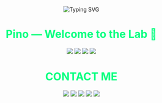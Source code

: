 <!-- PROFILE README — Hacker Terminal Theme -->

<p align="center">
  <img src="https://readme-typing-svg.demolab.com?font=JetBrains+Mono&weight=800&size=28&pause=800&color=00FF7F&center=true&vCenter=true&width=800&lines=%24+whoami+%E2%86%92+Pino;Cybersecurity+%7C+Malware+Simulation;Ops+Console+Active...;Hack.+Learn.+Defend." alt="Typing SVG" />
</p>

<h1 align="center" style="color:#00ff7f;">Pino — Welcome to the Lab 🧪</h1>

<p align="center">
  <img src="https://img.shields.io/badge/Focus-Cybersecurity-00ff7f?logo=ghost&logoColor=000" />
  <img src="https://img.shields.io/badge/Status-Learning-00ff7f" />
  <img src="https://img.shields.io/badge/OS-Kali%20Linux-00ff7f?logo=kalilinux&logoColor=000" />
  <img src="https://img.shields.io/badge/From-Jamaica-00ff7f" />
</p>
<h1 align="center" style="color:#00ff7f;">CONTACT ME</h1>

<p align="center">
  <a href="mailto:maosatom19@gmail.com"><img src="https://img.shields.io/badge/Email%201-00ff7f?style=for-the-badge&logo=gmail&logoColor=000" /></a>
  <a href="mailto:gamerpino90@gmail.com"><img src="https://img.shields.io/badge/Email%202-00ff7f?style=for-the-badge&logo=gmail&logoColor=000" /></a>
  <a href="https://wa.me/254796883243"><img src="https://img.shields.io/badge/WhatsApp%201-00ff7f?style=for-the-badge&logo=whatsapp&logoColor=000" /></a>
  <a href="https://wa.me/254751506469"><img src="https://img.shields.io/badge/WhatsApp%202-00ff7f?style=for-the-badge&logo=whatsapp&logoColor=000" /></a>
  <a href="https://instagram.com/dr_.pino"><img src="https://img.shields.io/badge/Instagram-00ff7f?style=for-the-badge&logo=instagram&logoColor=000" /></a>
</p>



